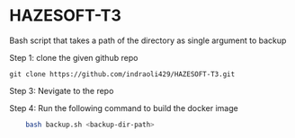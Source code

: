 # HAZESOFT-T3
Bash script that takes a path of the directory as single argument to backup

Step 1: clone the given github repo
```git
git clone https://github.com/indraoli429/HAZESOFT-T3.git
```

Step 3: Nevigate to the repo

Step 4: Run the following command to build the docker image
``` bash
    bash backup.sh <backup-dir-path>
```